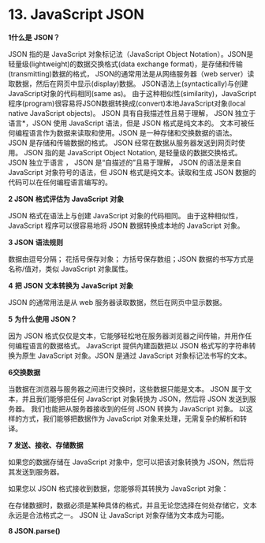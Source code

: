 # 13. JavaScript JSON

**1什么是** **JSON？**

JSON 指的是 JavaScript 对象标记法（JavaScript Object Notation）。JSON是轻量级\(lightweight\)的数据交换格式\(data exchange format\)，是存储和传输\(transmitting\)数据的格式， JSON的通常用法是从网络服务器（web server）读取数据，然后在网页中显示\(display\)数据。   JSON语法上\(syntactically\)与创建JavaScript对象的代码相同\(same as\)。  由于这种相似性\(similarity\)，JavaScript程序\(program\)很容易将JSON数据转换成\(convert\)本地JavaScript对象\(local native JavaScript objects\)。  JSON 具有自我描述性且易于理解， JSON 独立于语言\*，JSON 使用 JavaScript 语法，但是 JSON 格式是纯文本的。 文本可被任何编程语言作为数据来读取和使用。JSON 是一种存储和交换数据的语法。 JSON 是存储和传输数据的格式。 JSON 经常在数据从服务器发送到网页时使用。  JSON 指的是 JavaScript Object Notation, 是轻量级的数据交换格式。  JSON 独立于语言 ， JSON 是“自描述的”且易于理解， JSON 的语法是来自 JavaScript 对象符号的语法，但 JSON 格式是纯文本。读取和生成 JSON 数据的代码可以在任何编程语言编写的。

**2 JSON** **格式评估为** **JavaScript** **对象**

JSON 格式在语法上与创建 JavaScript 对象的代码相同。  由于这种相似性，JavaScript 程序可以很容易地将 JSON 数据转换成本地的 JavaScript 对象。

**3 JSON** **语法规则**

数据由逗号分隔； 花括号保存对象； 方括号保存数组；JSON 数据的书写方式是名称/值对，类似 JavaScript 对象属性。

**4** **把** **JSON** **文本转换为** **JavaScript** **对象**

JSON 的通常用法是从 web 服务器读取数据，然后在网页中显示数据。

**5** **为什么使用** **JSON？**

因为 JSON 格式仅仅是文本，它能够轻松地在服务器浏览器之间传输，并用作任何编程语言的数据格式。  JavaScript 提供內建函数把以 JSON 格式写的字符串转换为原生 JavaScript 对象。JSON 是通过 JavaScript 对象标记法书写的文本。

**6交换数据**

当数据在浏览器与服务器之间进行交换时，这些数据只能是文本。  JSON 属于文本，并且我们能够把任何 JavaScript 对象转换为 JSON，然后将 JSON 发送到服务器。  我们也能把从服务器接收到的任何 JSON 转换为 JavaScript 对象。  以这样的方式，我们能够把数据作为 JavaScript 对象来处理，无需复杂的解析和转译。

**7**  **发送、接收、存储数据**

如果您的数据存储在 JavaScript 对象中，您可以把该对象转换为 JSON，然后将其发送到服务器。

如果您以 JSON 格式接收到数据，您能够将其转换为 JavaScript 对象：

在存储数据时，数据必须是某种具体的格式，并且无论您选择在何处存储它，文本永远是合法格式之一。  JSON 让 JavaScript 对象存储为文本成为可能。

**8 JSON.parse\(\)**

